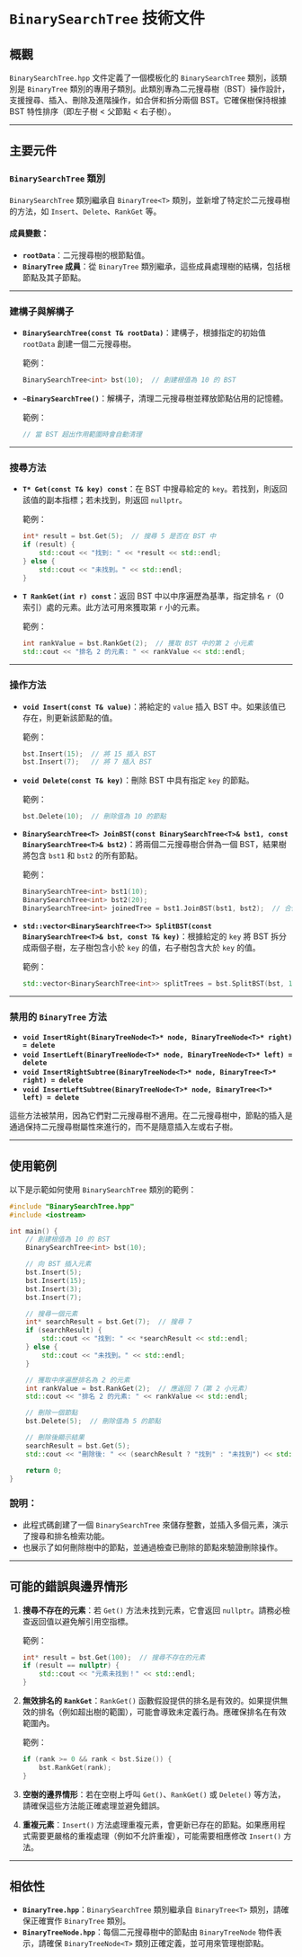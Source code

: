 # `BinarySearchTree` 技術文件

## 概觀

`BinarySearchTree.hpp` 文件定義了一個模板化的 `BinarySearchTree` 類別，該類別是 `BinaryTree` 類別的專用子類別。此類別專為二元搜尋樹（BST）操作設計，支援搜尋、插入、刪除及進階操作，如合併和拆分兩個 BST。它確保樹保持根據 BST 特性排序（即左子樹 < 父節點 < 右子樹）。

---

## 主要元件

### `BinarySearchTree` 類別

`BinarySearchTree` 類別繼承自 `BinaryTree<T>` 類別，並新增了特定於二元搜尋樹的方法，如 `Insert`、`Delete`、`RankGet` 等。

#### 成員變數：
- **`rootData`**：二元搜尋樹的根節點值。
- **`BinaryTree` 成員**：從 `BinaryTree` 類別繼承，這些成員處理樹的結構，包括根節點及其子節點。

---

### 建構子與解構子

- **`BinarySearchTree(const T& rootData)`**：建構子，根據指定的初始值 `rootData` 創建一個二元搜尋樹。

  範例：
  ```cpp
  BinarySearchTree<int> bst(10);  // 創建根值為 10 的 BST
  ```

- **`~BinarySearchTree()`**：解構子，清理二元搜尋樹並釋放節點佔用的記憶體。

  範例：
  ```cpp
  // 當 BST 超出作用範圍時會自動清理
  ```

---

### 搜尋方法

- **`T* Get(const T& key) const`**：在 BST 中搜尋給定的 `key`。若找到，則返回該值的副本指標；若未找到，則返回 `nullptr`。

  範例：
  ```cpp
  int* result = bst.Get(5);  // 搜尋 5 是否在 BST 中
  if (result) {
      std::cout << "找到: " << *result << std::endl;
  } else {
      std::cout << "未找到。" << std::endl;
  }
  ```

- **`T RankGet(int r) const`**：返回 BST 中以中序遍歷為基準，指定排名 `r`（0 索引）處的元素。此方法可用來獲取第 `r` 小的元素。

  範例：
  ```cpp
  int rankValue = bst.RankGet(2);  // 獲取 BST 中的第 2 小元素
  std::cout << "排名 2 的元素: " << rankValue << std::endl;
  ```

---

### 操作方法

- **`void Insert(const T& value)`**：將給定的 `value` 插入 BST 中。如果該值已存在，則更新該節點的值。

  範例：
  ```cpp
  bst.Insert(15);  // 將 15 插入 BST
  bst.Insert(7);   // 將 7 插入 BST
  ```

- **`void Delete(const T& key)`**：刪除 BST 中具有指定 `key` 的節點。

  範例：
  ```cpp
  bst.Delete(10);  // 刪除值為 10 的節點
  ```

- **`BinarySearchTree<T> JoinBST(const BinarySearchTree<T>& bst1, const BinarySearchTree<T>& bst2)`**：將兩個二元搜尋樹合併為一個 BST，結果樹將包含 `bst1` 和 `bst2` 的所有節點。

  範例：
  ```cpp
  BinarySearchTree<int> bst1(10);
  BinarySearchTree<int> bst2(20);
  BinarySearchTree<int> joinedTree = bst1.JoinBST(bst1, bst2);  // 合併 bst1 和 bst2
  ```

- **`std::vector<BinarySearchTree<T>> SplitBST(const BinarySearchTree<T>& bst, const T& key)`**：根據給定的 `key` 將 BST 拆分成兩個子樹，左子樹包含小於 `key` 的值，右子樹包含大於 `key` 的值。

  範例：
  ```cpp
  std::vector<BinarySearchTree<int>> splitTrees = bst.SplitBST(bst, 10);  // 根據鍵值 10 拆分 bst
  ```

---

### 禁用的 `BinaryTree` 方法

- **`void InsertRight(BinaryTreeNode<T>* node, BinaryTreeNode<T>* right) = delete`**
- **`void InsertLeft(BinaryTreeNode<T>* node, BinaryTreeNode<T>* left) = delete`**
- **`void InsertRightSubtree(BinaryTreeNode<T>* node, BinaryTree<T>* right) = delete`**
- **`void InsertLeftSubtree(BinaryTreeNode<T>* node, BinaryTree<T>* left) = delete`**

這些方法被禁用，因為它們對二元搜尋樹不適用。在二元搜尋樹中，節點的插入是通過保持二元搜尋樹屬性來進行的，而不是隨意插入左或右子樹。

---

## 使用範例

以下是示範如何使用 `BinarySearchTree` 類別的範例：

```cpp
#include "BinarySearchTree.hpp"
#include <iostream>

int main() {
    // 創建根值為 10 的 BST
    BinarySearchTree<int> bst(10);

    // 向 BST 插入元素
    bst.Insert(5);
    bst.Insert(15);
    bst.Insert(3);
    bst.Insert(7);

    // 搜尋一個元素
    int* searchResult = bst.Get(7);  // 搜尋 7
    if (searchResult) {
        std::cout << "找到: " << *searchResult << std::endl;
    } else {
        std::cout << "未找到。" << std::endl;
    }

    // 獲取中序遍歷排名為 2 的元素
    int rankValue = bst.RankGet(2);  // 應返回 7（第 2 小元素）
    std::cout << "排名 2 的元素: " << rankValue << std::endl;

    // 刪除一個節點
    bst.Delete(5);  // 刪除值為 5 的節點

    // 刪除後顯示結果
    searchResult = bst.Get(5);
    std::cout << "刪除後: " << (searchResult ? "找到" : "未找到") << std::endl;

    return 0;
}
```

### 說明：
- 此程式碼創建了一個 `BinarySearchTree` 來儲存整數，並插入多個元素，演示了搜尋和排名檢索功能。
- 也展示了如何刪除樹中的節點，並通過檢查已刪除的節點來驗證刪除操作。

---

## 可能的錯誤與邊界情形

1. **搜尋不存在的元素**：若 `Get()` 方法未找到元素，它會返回 `nullptr`。請務必檢查返回值以避免解引用空指標。

   範例：
   ```cpp
   int* result = bst.Get(100);  // 搜尋不存在的元素
   if (result == nullptr) {
       std::cout << "元素未找到！" << std::endl;
   }
   ```

2. **無效排名的 `RankGet`**：`RankGet()` 函數假設提供的排名是有效的。如果提供無效的排名（例如超出樹的範圍），可能會導致未定義行為。應確保排名在有效範圍內。

   範例：
   ```cpp
   if (rank >= 0 && rank < bst.Size()) {
       bst.RankGet(rank);
   }
   ```

3. **空樹的邊界情形**：若在空樹上呼叫 `Get()`、`RankGet()` 或 `Delete()` 等方法，請確保這些方法能正確處理並避免錯誤。

4. **重複元素**：`Insert()` 方法處理重複元素，會更新已存在的節點。如果應用程式需要更嚴格的重複處理（例如不允許重複），可能需要相應修改 `Insert()` 方法。

---

## 相依性

- **`BinaryTree.hpp`**：`BinarySearchTree` 類別繼承自 `BinaryTree<T>` 類別，請確保正確實作 `BinaryTree` 類別。
- **`BinaryTreeNode.hpp`**：每個二元搜尋樹中的節點由 `BinaryTreeNode` 物件表示，請確保 `BinaryTreeNode<T>` 類別正確定義，並可用來管理樹節點。
